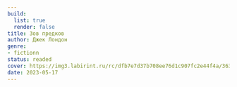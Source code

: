 ```yaml
---
build:
  list: true
  render: false
title: Зов предков
author: Джек Лондон
genre:
- fictionn
status: readed
cover: https://img3.labirint.ru/rc/dfb7e7d37b708ee76d1c907fc2e44f4a/363x561q80/books55/544629/cover.jpg?1612351761
date: 2023-05-17
---
```


